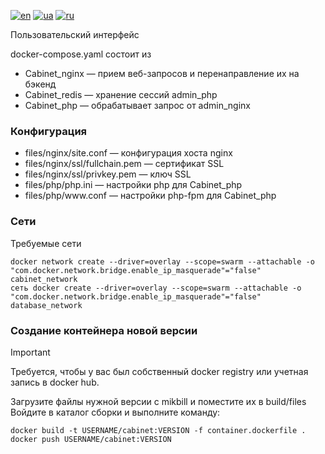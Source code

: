[![en](https://img.shields.io/badge/lang-en-red.svg)](README.md)
[![ua](https://img.shields.io/badge/lang-ua-yellow.svg)](README.ua.md)
[![ru](https://img.shields.io/badge/lang-ru-blue.svg)](README.ru.md)

Пользовательский интерфейс

docker-compose.yaml состоит из
  + Cabinet_nginx — прием веб-запросов и перенаправление их на бэкенд
  + Cabinet_redis — хранение сессий admin_php
  + Cabinet_php — обрабатывает запрос от admin_nginx

### Конфигурация
  + files/nginx/site.conf — конфигурация хоста nginx
  + files/nginx/ssl/fullchain.pem — сертификат SSL
  + files/nginx/ssl/privkey.pem — ключ SSL
  + files/php/php.ini — настройки php для Cabinet_php
  + files/php/www<span>.conf — настройки php-fpm для Cabinet_php

### Сети

Требуемые сети

```
docker network create --driver=overlay --scope=swarm --attachable -o "com.docker.network.bridge.enable_ip_masquerade"="false" cabinet_network
сеть docker create --driver=overlay --scope=swarm --attachable -o "com.docker.network.bridge.enable_ip_masquerade"="false" database_network
```

### Создание контейнера новой версии

> [!IMPORTANT]
> Требуется, чтобы у вас был собственный docker registry или учетная запись в docker hub.

Загрузите файлы нужной версии с mikbill и поместите их в build/files<br>
Войдите в каталог сборки и выполните команду:
```
docker build -t USERNAME/cabinet:VERSION -f container.dockerfile .
docker push USERNAME/cabinet:VERSION
```
